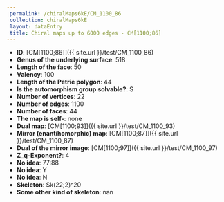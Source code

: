 ```yaml
--- 
 permalink: /chiralMaps6kE/CM_1100_86 
 collection: chiralMaps6kE
 layout: dataEntry
 title: Chiral maps up to 6000 edges - CM[1100;86]
---
```


- **ID**: [CM[1100;86]]({{ site.url }}/test/CM_1100_86)
- **Genus of the underlying surface**: 518
- **Length of the face**: 50
- **Valency**: 100
- **Length of the Petrie polygon**: 44
- **Is the automorphism group solvable?**: S
- **Number of vertices**: 22
- **Number of edges**: 1100
- **Number of faces**: 44
- **The map is self-**: none
- **Dual map**: [CM[1100;93]]({{ site.url }}/test/CM_1100_93)
- **Mirror (enantihomorphic) map**: [CM[1100;87]]({{ site.url }}/test/CM_1100_87)
- **Dual of the mirror image**: [CM[1100;97]]({{ site.url }}/test/CM_1100_97)
- **Z_q-Exponent?**: 4
- **No idea**:  77:88
- **No idea**: Y
- **No idea**: N
- **Skeleton**: Sk(22;2)^20
- **Some other kind of skeleton**: nan
